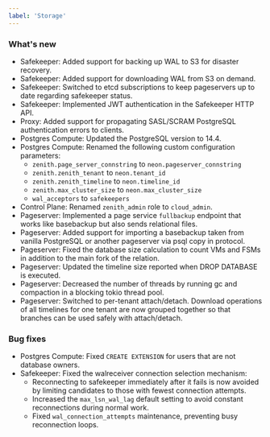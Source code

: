 ```yaml
---
label: 'Storage'
---
```


### What's new

- Safekeeper: Added support for backing up WAL to S3 for disaster recovery.
- Safekeeper: Added support for downloading WAL from S3 on demand.
- Safekeeper: Switched to etcd subscriptions to keep pageservers up to date regarding safekeeper status.
- Safekeeper: Implemented JWT authentication in the Safekeeper HTTP API.
- Proxy: Added support for propagating SASL/SCRAM PostgreSQL authentication errors to clients.
- Postgres Compute: Updated the PostgreSQL version to 14.4.
- Postgres Compute: Renamed the following custom configuration parameters:
  - `zenith.page_server_connstring` to `neon.pageserver_connstring`
  - `zenith.zenith_tenant` to `neon.tenant_id`
  - `zenith.zenith_timeline` to `neon.timeline_id`
  - `zenith.max_cluster_size` to `neon.max_cluster_size`
  - `wal_acceptors` to `safekeepers`
- Control Plane: Renamed `zenith_admin` role to `cloud_admin`.
- Pageserver: Implemented a page service `fullbackup` endpoint that works like basebackup but also sends relational files.
- Pageserver: Added support for importing a basebackup taken from vanilla PostgreSQL or another pageserver via psql copy in protocol.
- Pageserver: Fixed the database size calculation to count VMs and FSMs in addition to the main fork of the relation.
- Pageserver: Updated the timeline size reported when DROP DATABASE is executed.
- Pageserver: Decreased the number of threads by running gc and compaction in a blocking tokio thread pool.
- Pageserver: Switched to per-tenant attach/detach. Download operations of all timelines for one tenant are now grouped together so that branches can be used safely with attach/detach.

### Bug fixes

- Postgres Compute: Fixed `CREATE EXTENSION` for users that are not database owners.
- Safekeeper: Fixed the walreceiver connection selection mechanism:
  - Reconnecting to safekeeper immediately after it fails is now avoided by limiting candidates to those with fewest connection attempts.
  - Increased the `max_lsn_wal_lag` default setting to avoid constant reconnections during normal work.
  - Fixed `wal_connection_attempts` maintenance, preventing busy reconnection loops.
